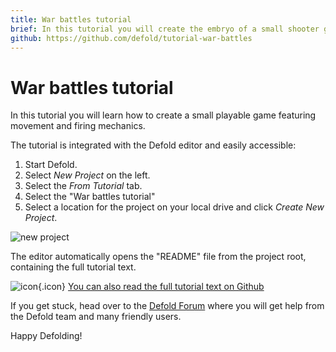 ```yaml
---
title: War battles tutorial
brief: In this tutorial you will create the embryo of a small shooter game. This is a good starting point if you are new to Defold.
github: https://github.com/defold/tutorial-war-battles
---
```


# War battles tutorial

In this tutorial you will learn how to create a small playable game featuring movement and firing mechanics.

The tutorial is integrated with the Defold editor and easily accessible:

1. Start Defold.
2. Select *New Project* on the left.
3. Select the *From Tutorial* tab.
4. Select the "War battles tutorial"
5. Select a location for the project on your local drive and click *Create New Project*.

![new project](images/new-war-battles.png)

The editor automatically opens the "README" file from the project root, containing the full tutorial text.

![icon](images/icon-tutorial.svg){.icon}
[You can also read the full tutorial text on Github](https://github.com/defold/tutorial-war-battles)

If you get stuck, head over to the [Defold Forum](//forum.defold.com) where you will get help from the Defold team and many friendly users.

Happy Defolding!
